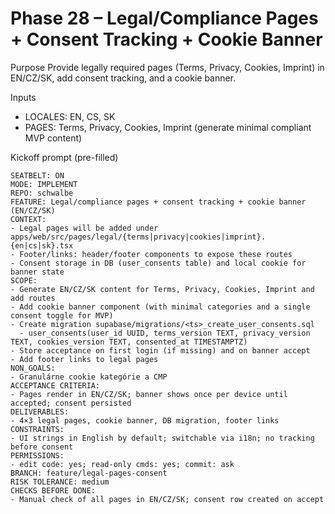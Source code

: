 # Phase 28 – Legal/Compliance Pages + Consent Tracking + Cookie Banner

Purpose
Provide legally required pages (Terms, Privacy, Cookies, Imprint) in EN/CZ/SK, add consent tracking, and a cookie banner.

Inputs
- LOCALES: EN, CS, SK
- PAGES: Terms, Privacy, Cookies, Imprint (generate minimal compliant MVP content)

Kickoff prompt (pre-filled)
```
SEATBELT: ON
MODE: IMPLEMENT
REPO: schwalbe
FEATURE: Legal/compliance pages + consent tracking + cookie banner (EN/CZ/SK)
CONTEXT:
- Legal pages will be added under apps/web/src/pages/legal/{terms|privacy|cookies|imprint}.{en|cs|sk}.tsx
- Footer/links: header/footer components to expose these routes
- Consent storage in DB (user_consents table) and local cookie for banner state
SCOPE:
- Generate EN/CZ/SK content for Terms, Privacy, Cookies, Imprint and add routes
- Add cookie banner component (with minimal categories and a single consent toggle for MVP)
- Create migration supabase/migrations/<ts>_create_user_consents.sql
  - user_consents(user_id UUID, terms_version TEXT, privacy_version TEXT, cookies_version TEXT, consented_at TIMESTAMPTZ)
- Store acceptance on first login (if missing) and on banner accept
- Add footer links to legal pages
NON_GOALS:
- Granulárne cookie kategórie a CMP
ACCEPTANCE CRITERIA:
- Pages render in EN/CZ/SK; banner shows once per device until accepted; consent persisted
DELIVERABLES:
- 4×3 legal pages, cookie banner, DB migration, footer links
CONSTRAINTS:
- UI strings in English by default; switchable via i18n; no tracking before consent
PERMISSIONS:
- edit code: yes; read-only cmds: yes; commit: ask
BRANCH: feature/legal-pages-consent
RISK TOLERANCE: medium
CHECKS BEFORE DONE:
- Manual check of all pages in EN/CZ/SK; consent row created on accept
```
